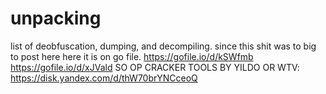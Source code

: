 # unpacking
list of deobfuscation, dumping, and decompiling.
since this shit was to big to post here here it is on go file. 
https://gofile.io/d/kSWfmb
https://gofile.io/d/xJVald
SO OP CRACKER TOOLS BY YILDO OR WTV: https://disk.yandex.com/d/thW70brYNCceoQ

